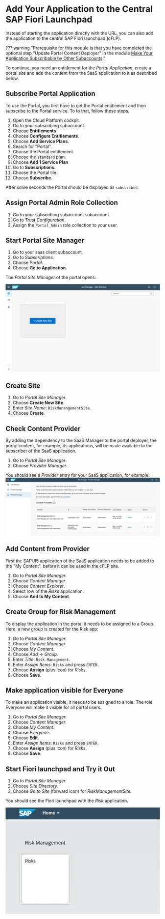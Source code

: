 # Add Your Application to the Central SAP Fiori Launchpad

Instead of starting the application directly with the URL, you can also add the application to the central SAP Fiori launchpad (cFLP).

??? warning "Prerequisite for this module is that you have completed the optional step "Update Portal Content Deployer" in the module [Make Your Application Subscribable by Other Subaccounts](SaaS.md)."

To continue, you need an entitlement for the *Portal Application*, create a portal site and add the content from the SaaS application to it as described below.

## Subscribe Portal Application

To use the Portal, you first have to get the Portal entitlement and then subscribe to the Portal service. To to that, follow these steps.

1. Open the Cloud Platform cockpit.
2. Go to your subscribing subaccount.
3. Choose **Entitlements**
4. Choose **Configure Entitlements**.
5. Choose **Add Service Plans**.
6. Search for "Portal".
7. Choose the Portal entitlement.
8. Choose the `standard` plan.
9. Choose **Add 1 Service Plan**
10. Go to **Subscriptions**.
11. Choose the Portal tile.
12. Choose **Subscribe**.

After some seconds the Portal should be displayed as `subscribed`.

## Assign Portal Admin Role Collection

1. Go to your subscribing subaccount subaccount.
1. Go to *Trust Configuration*.
1. Assign the `Portal_Admin` role collection to your user.

## Start Portal Site Manager

1. Go to your saas client subaccount.
1. Go to *Subscriptions*.
1. Choose *Portal*.
1. Choose **Go to Application**.

The *Portal Site Manager* of the portal opens:

![cFLP Site Manager](markdown/images/cflp_site_manager.png)

## Create Site

1. Go to *Portal Site Manager*.
1. Choose **Create New Site**.
1. Enter *Site Name*: `RiskManangementSite`.
1. Choose **Create**.

## Check Content Provider

By adding the dependency to the SaaS Manager to the portal deployer, the portal content, for example, its applications, will be made available to the subscriber of the SaaS application.

1. Go to *Portal Site Manager*.
1. Choose *Provider Manager*.

You should see a *Provider* entry for your SaaS application, for example:
![cFLP Provider Manager](markdown/images/cflp_provider_manager.png)

## Add Content from Provider

First the SAPUI5 application of the SaaS application needs to be added to the "My Content", before it can be used in the cFLP site.

1. Go to *Portal Site Manager*.
1. Choose *Content Manager*.
1. Choose *Content Explorer*.
1. Select row of the *Risks* application.
1. Choose **Add to My Content**.

## Create Group for Risk Management

To display the application in the portal it needs to be assigned to a Group. Here, a new group is created for the Risk app:

1. Go to *Portal Site Manager*.
1. Choose *Content Manager*.
1. Choose *My Content*.
1. Choose *Add* -> *Group*.
1. Enter *Title*: `Risk Management`.
1. Enter *Assign Items*: `Risks` and press `ENTER`.
1. Choose **Assign** (plus icon) for *Risks*.
1. Choose **Save**.

## Make application visible for Everyone

To make an application visible, it needs to be assigned to a role. The role Everyone will make it visible for all portal users.

1. Go to *Portal Site Manager*.
1. Choose *Content Manager*.
1. Choose *My Content*.
1. Choose *Everyone*.
1. Choose **Edit**.
1. Enter *Assign Items*: `Risks` and press `ENTER`.
1. Choose **Assign** (plus icon) for *Risks*.
1. Choose **Save**.

## Start Fiori launchpad and Try it Out

1. Go to *Portal Site Manager*.
1. Choose *Site Directory*.
1. Choose *Go to Site* (forward icon) for *RiskManagementSite*.

You should see the Fiori launchpad with the *Risk* application.

![cFLP Site](markdown/images/cflp_site.png)